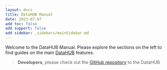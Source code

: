 ```yaml
---
layout: docs
title: DataHUB Manual
date: 2023-07-07
add toc: false
add support: false
add sidebar: _sidebars/mainSidebar.md
---
```


Welcome to the DataHUB Manual. 
Please explore the sections on the left to find guides on the main [DataHUB](https://git.nfdi4plants.org) features.


> **Developers**, please check out the [GitHub repository](https://github.com/nfdi4plants/DataHUB) to the DataHUB
